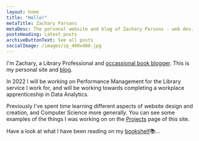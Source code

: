 ```yaml
---
layout: home
title: "Hello!"
metaTitle: Zachary Parsons
metaDesc: The personal website and blog of Zachary Parsons - web dev.
postsHeading: Latest posts
archiveButtonText: See all posts
socialImage: /images/zp_400x400.jpg
---
```

I'm Zachary, a Library Professional and [occassional book blogger](https://alwaysbooks.co.uk). This is my personal site and [blog](/blog).

In 2022 I will be working on Performance Management for the Library service I work for, and will be working towards completing a workplace apprenticeship in Data Analytics.

Previously I've spent time learning different aspects of website design and creation, and Computer Science more generally. You can see some examples of the things I was working on on the [Projects](/projects) page of this site.

Have a look at what I have been reading on my [bookshelf](/bookshelf)📚...
